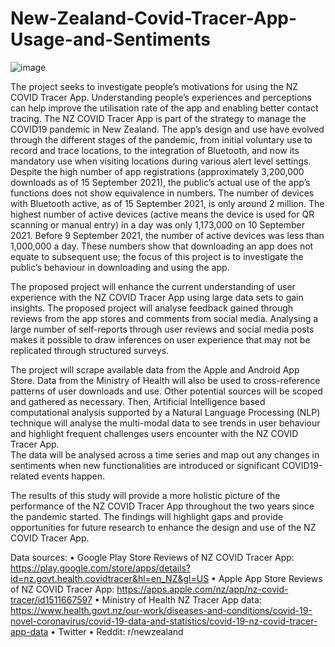 # New-Zealand-Covid-Tracer-App-Usage-and-Sentiments

![image](https://user-images.githubusercontent.com/77905051/179153508-3f71b5d6-863e-4ce4-b3a2-77f93d609acb.png)

The project seeks to investigate people’s motivations for using the NZ COVID Tracer App. 
Understanding people’s experiences and perceptions can help improve the utilisation rate of the app and enabling better contact tracing.
The NZ COVID Tracer App is part of the strategy to manage the COVID19 pandemic in New Zealand.
The app’s design and use have evolved through the different stages of the pandemic, from initial voluntary use to record and trace locations, to the integration of Bluetooth, and now its mandatory use when visiting locations during various alert level settings. 
Despite the high number of app registrations (approximately 3,200,000 downloads as of 15 September 2021), the public’s actual use of the app’s functions does not show equivalence in numbers. 
The number of devices with Bluetooth active, as of 15 September 2021, is only around 2 million.
The highest number of active devices (active means the device is used for QR scanning or manual entry) in a day was only 1,173,000 on 10 September 2021. 
Before 9 September 2021, the number of active devices was less than 1,000,000 a day. These numbers show that downloading an app does not equate to subsequent use; the focus of this project is to investigate the public’s behaviour in downloading and using the app.


The proposed project will enhance the current understanding of user experience with the NZ COVID Tracer App using large data sets to gain insights. 
The proposed project will analyse feedback gained through reviews from the app stores and comments from social media. 
Analysing a large number of self-reports through user reviews and social media posts makes it possible to draw inferences on user experience that may not be replicated through structured surveys.

The project will scrape available data from the Apple and Android App Store. 
Data from the Ministry of Health will also be used to cross-reference patterns of user downloads and use. 
Other potential sources will be scoped and gathered as necessary. Then, Artificial Intelligence based computational analysis supported by 
a Natural Language Processing (NLP) technique will analyse the multi-modal data to see trends in user behaviour and highlight frequent challenges users encounter with the NZ COVID Tracer App.  
The data will be analysed across a time series and map out any changes in sentiments when new functionalities are introduced or significant COVID19-related events happen.

The results of this study will provide a more holistic picture of the performance of the NZ COVID Tracer App throughout the two years since the pandemic started. 
The findings will highlight gaps and provide opportunities for future research to enhance the design and use of the NZ COVID Tracer App. 

Data sources:
•	Google Play Store Reviews of NZ COVID Tracer App: https://play.google.com/store/apps/details?id=nz.govt.health.covidtracer&hl=en_NZ&gl=US
•	Apple App Store Reviews of NZ COVID Tracer App: https://apps.apple.com/nz/app/nz-covid-tracer/id1511667597 
•	Ministry of Health NZ Tracer App data: https://www.health.govt.nz/our-work/diseases-and-conditions/covid-19-novel-coronavirus/covid-19-data-and-statistics/covid-19-nz-covid-tracer-app-data 
•	Twitter
•	Reddit: r/newzealand
